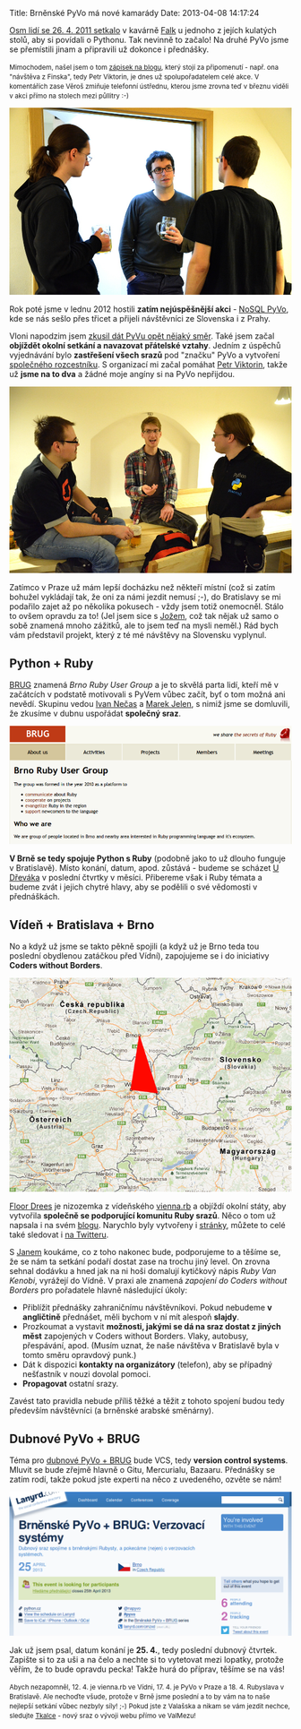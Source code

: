 Title: Brněnské PyVo má nové kamarády
Date: 2013-04-08 14:17:24

[Osm lidí se 26. 4. 2011 setkalo](http://lanyrd.com/2011/pyvo-april/)
v kavárně [Falk](http://www.falkcafe.cz/) u jednoho z jejích kulatých stolů,
aby si povídali o Pythonu. Tak nevinně to začalo! Na druhé PyVo jsme se
přemístili jinam a připravili už dokonce i přednášky.

<small>Mimochodem, našel jsem o tom
[zápisek na blogu](http://honzajavorek.cz/blog/druhe-brnenske-pyvo), který
stojí za připomenutí - např. ona "návštěva z Finska", tedy Petr Viktorin,
je dnes už spolupořadatelem celé akce. V komentářích zase Věroš zmiňuje
telefonní ústřednu, kterou jsme zrovna teď v březnu viděli v akci přímo
na stolech mezi půllitry :-)</small>

![Zábava na PyVu](images/pyvo-zabava-1.jpg)

Rok poté jsme v lednu 2012 hostili **zatím nejúspěšnější akci** -
[NoSQL PyVo](http://lanyrd.com/2012/pyvo-january/), kde se nás sešlo přes
třicet a přijeli návštěvníci ze Slovenska i z Prahy.

Vloni napodzim jsem [zkusil dát PyVu opět nějaký směr](http://honzajavorek.cz/blog/jake-bude-pristi-pyvo).
Také jsem začal **objíždět okolní setkání a navazovat přátelské vztahy**.
Jedním z úspěchů vyjednávání bylo **zastřešení všech srazů**
pod "značku" PyVo a vytvoření [společného rozcestníku](http://python.cz/).
S organizací mi začal pomáhat [Petr Viktorin](http://twitter.com/encukou),
takže už **jsme na to dva** a žádné moje angíny si na PyVo nepřijdou.

![Zábava na PyVu](images/pyvo-zabava-2.jpg)

Zatímco v Praze už mám lepší docházku než někteří místní (což si zatím
bohužel vykládají tak, že oni za námi jezdit nemusí ;-),
do Bratislavy se mi podařilo zajet až po několika pokusech - vždy jsem totiž
onemocněl. Stálo to ovšem opravdu za to! (Jel jsem sice s
[Jožem](http://www.tyinternety.cz/2013/03/18/clanek/skypicker-rok-pote-pravdivy-pribeh-jednoho-ceskeho-startupu/),
což tak nějak už samo o sobě znamená mnoho zážitků, ale to jsem teď na mysli
neměl.) Rád bych vám představil projekt, který z té mé návštěvy na Slovensku
vyplynul.

## Python + Ruby

[BRUG](http://brug.cz/) znamená *Brno Ruby User Group* a je to skvělá parta
lidí, kteří mě v začátcích v podstatě motivovali s PyVem vůbec začít, byť
o tom možná ani nevědí. Skupinu vedou [Ivan Nečas](https://twitter.com/iNecas)
a [Marek Jelen](https://twitter.com/marek_jelen), s nimiž jsme
se domluvili, že zkusíme v dubnu uspořádat **společný sraz**.

![BRUG](images/brug.png)

**V Brně se tedy spojuje Python s Ruby** (podobně jako to už dlouho funguje
v Bratislavě). Místo konání, datum, apod. zůstává - budeme se scházet [U Dřeváka](http://www.udrevaka.cz/)
v poslední čtvrtky v měsíci. Přibereme však i Ruby témata a budeme zvát
i jejich chytré hlavy, aby se podělili o své vědomosti v přednáškách.

## Vídeň + Bratislava + Brno

No a když už jsme se takto pěkně spojili (a když už je Brno teda tou poslední
obydlenou zatáčkou před Vídní), zapojujeme se i do iniciativy
**Coders without Borders**.

![Coders without Borders](images/coderswithoutborders.png)

[Floor Drees](http://www.1stfloorgraphics.nl/) je nizozemka z vídeňského
[vienna.rb](https://twitter.com/viennarb) a objíždí
okolní státy, aby vytvořila **společně se podporující komunitu Ruby srazů**.
Něco o tom už napsala i na svém [blo](http://www.1stfloorgraphics.nl/2013/03/23/why-we-are-starting-coders-without-borders/)[gu](http://floordrees.tumblr.com/post/46102556306/why-we-are-starting-coders-without-borders). Narychlo
byly vytvořeny i [stránky](http://coderswithoutborders.eu/), můžete to celé
také sledovat i [na Twitteru](http://www.twitter.com/coderswoborders).

S [Janem](https://twitter.com/jsuchal) koukáme, co z toho nakonec
bude, podporujeme to a těšíme se, že se nám ta setkání podaří dostat zase
na trochu jiný level. On zrovna sehnal dodávku a hned jak na ni hoši domalují
kytičkový nápis *Ruby Van Kenobi*, vyrážejí do Vídně. V praxi ale znamená
*zapojení do Coders without Borders* pro pořadatele hlavně následující úkoly:

-   Přiblížit přednášky zahraničnímu návštěvníkovi. Pokud nebudeme **v angličtině**
    přednášet, měli bychom v ní mít alespoň **slajdy**.
-   Prozkoumat a vystavit **možnosti, jakými se dá na sraz dostat z jiných měst**
    zapojených v Coders without Borders. Vlaky, autobusy, přespávání, apod.
    (Musím uznat, že naše návštěva v Bratislavě byla v tomto směru opravdový
    punk.)
-   Dát k dispozici **kontakty na organizátory** (telefon),
    aby se případný nešťastník v nouzi dovolal pomoci.
-   **Propagovat** ostatní srazy.

Zavést tato pravidla nebude příliš těžké a těžit z tohoto spojení budou tedy
především návštěvníci (a brněnské arabské směnárny).

## Dubnové PyVo + BRUG

Téma pro [dubnové PyVo + BRUG](http://lanyrd.com/2013/brnenske-pyvo-brug-verzovaci-systemy/)
bude VCS, tedy **version control systems**. Mluvit se bude
zřejmě hlavně o Gitu, Mercurialu, Bazaaru. Přednášky se zatím rodí, takže
pokud jste experti na něco z uvedeného, ozvěte se nám!

![PyVo + BRUG](images/lanyrd-pyvo-brug.png)

Jak už jsem psal, datum konání je **25. 4.**, tedy poslední dubnový čtvrtek.
Zapište si to za uši a na čelo a nechte si to vytetovat mezi lopatky, protože
věřím, že to bude opravdu pecka! Takže hurá do příprav, těšíme se na vás!

<small>Abych nezapomněl, 12. 4. je vienna.rb ve Vídni, 17. 4. je PyVo v Praze
a 18. 4. Rubyslava v Bratislavě. Ale nechoďte všude, protože v Brně jsme
poslední a to by vám na to naše nejlepší setkání vůbec nezbyly síly! ;-)
Pokud jste z Valašska a nikam se vám jezdit nechce, sledujte
[Tkalce](http://lanyrd.com/series/tkalci-na-webu/) - nový sraz o vývoji webu
přímo ve ValMezu!</small>

